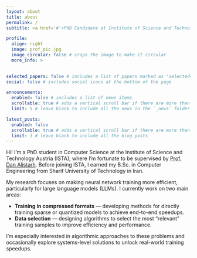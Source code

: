 ```yaml
---
layout: about
title: about
permalink: /
subtitle: <a href='#'>PhD Candidate at Institute of Science and Technology Austria (ISTA)</a>.

profile:
  align: right
  image: prof_pic.jpg
  image_circular: false # crops the image to make it circular
  more_info: >
    

selected_papers: false # includes a list of papers marked as "selected={true}"
social: false # includes social icons at the bottom of the page

announcements:
  enabled: false # includes a list of news items
  scrollable: true # adds a vertical scroll bar if there are more than 3 news items
  limit: 5 # leave blank to include all the news in the `_news` folder

latest_posts:
  enabled: false
  scrollable: true # adds a vertical scroll bar if there are more than 3 new posts items
  limit: 3 # leave blank to include all the blog posts
---
```


Hi! I’m a PhD student in Computer Science at the Institute of Science and Technology Austria (ISTA), where I’m fortunate to be supervised by [Prof. Dan Alistarh](https://daslab.pages.ista.ac.at/). Before joining ISTA, I earned my B.Sc. in Computer Engineering from Sharif University of Technology in Iran.

My research focuses on making neural network training more efficient, particularly for large language models (LLMs). I currently work on two main areas:

- **Training in compressed formats** — developing methods for directly training sparse or quantized models to achieve end-to-end speedups.
- **Data selection** — designing algorithms to select the most “relevant” training samples to improve efficiency and performance.

I’m especially interested in algorithmic approaches to these problems and occasionally explore systems-level solutions to unlock real-world training speedups.
